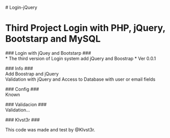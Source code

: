 <html lang="es_MX">
<head>
	<meta charset="utf-8"/>
	<meta name="keywords" content="" />
	<meta name="description" content="" />
	<title>Login-jQuery</title>
</head>
<body>
      <p>  
     # Login-jQuery
      </p>
      <h1>
      Third Project Login with PHP, jQuery, Bootstarp and MySQL
      </h1>
      <p>
      ### Login with jQuey and Bootstarp ###
      <br/>
      * The third version of Login system add jQuery and Boostrap
      * Ver 0.0.1
      </p>
      <p>
      ### Info ###
      <br/>
      Add Boostrap and jQuery
      <br/>
      Validation with jQuery and Access to Database with user or email fields
      </p>
      <p>
      ### Config ###
      <br/>
      Known
      </p>
      <p>
      ### Validacion ###
      <br/>
      Validation...
      </p>
      <p>
      ### Klvst3r ###
      <br/>
      <p>
      This code was made and test by @Klvst3r.
      </p>
</body>
</html>
